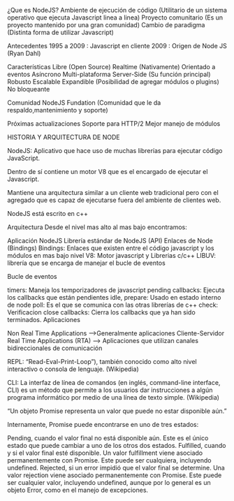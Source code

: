 ¿Que es NodeJS?
Ambiente de ejecución de código (Utilitario de un sistema operativo que ejecuta Javascript linea a linea)
Proyecto comunitario (Es un proyecto mantenido por una gran comunidad)
Cambio de paradigma (Distinta forma de utilizar Javascript)

Antecedentes
1995 a 2009 : Javascript en cliente
2009 : Origen de Node JS (Ryan Dahl)

Características
Libre (Open Source)
Realtime (Nativamente)
Orientado a eventos
Asíncrono
Multi-plataforma
Server-Side (Su función principal)
Robusto
Escalable
Expandible (Posibilidad de agregar módulos o plugins)
No bloqueante

Comunidad
NodeJS Fundation (Comunidad que le da respaldo,mantenimiento y soporte)

Próximas actualizaciones
Soporte para HTTP/2
Mejor manejo de módulos

HISTORIA Y ARQUITECTURA DE NODE


NodeJS: Aplicativo que hace uso de muchas librerías para ejecutar código JavaScript.

Dentro de sí contiene un motor V8 que es el encargado de ejecutar el Javascript.

Mantiene una arquitectura similar a un cliente web tradicional pero con el agregado que es capaz de ejecutarse fuera del ambiente de clientes web.

NodeJS está escrito en c++

Arquitectura
Desde el nivel mas alto al mas bajo encontramos:

Aplicación NodeJS
Librería estándar de NodeJS (API)
Enlaces de Node (Bindings)
Bindings: Enlaces que existen entre el código javascript y los módulos en mas bajo nivel
V8: Motor javascript y Librerias c/c++
LIBUV: librería que se encarga de manejar el bucle de eventos

Bucle de eventos

timers: Maneja los temporizadores de javascript
pending callbacks: Ejecuta los callbacks que están pendientes
idle, prepare: Usado en estado interno de node
poll: Es el que se comunica con las otras librerías de c++
check: Verificacion
close callbacks: Cierra los callbacks que ya han sido terminados.
Aplicaciones

Non Real Time Applications -->Generalmente aplicaciones Cliente-Servidor
Real Time Applications (RTA) --> Aplicaciones que utilizan canales bidireccionales de comunicación


REPL: “Read-Eval-Print-Loop”), también conocido como alto nivel interactivo o consola de lenguaje. (Wikipedia)

CLI: La interfaz de línea de comandos (en inglés, command-line interface, CLI) es un método que permite a los usuarios dar instrucciones a algún programa informático por medio de una línea de texto simple. (Wikipedia)



“Un objeto Promise representa un valor que puede no estar disponible aún.”

Internamente, Promise puede encontrarse en uno de tres estados:

Pending, cuando el valor final no está disponible aún. Este es el único estado que puede cambiar a uno de los otros dos estados.
Fulfilled, cuando y si el valor final esté disponible. Un valor fulfillment viene asociado permanentemente con Promise. Este puede ser cualquiera, incluyendo undefined.
Rejected, si un error impidió que el valor final se determine. Una valor rejection viene asociado permanentemente con Promise. Este puede ser cualquier valor, incluyendo undefined, aunque por lo general es un objeto Error, como en el manejo de excepciones.